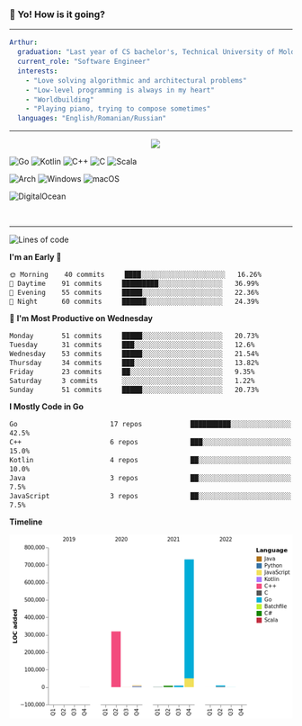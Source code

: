 ### 🦊 Yo! How is it going?  

---

```yaml
Arthur:
  graduation: "Last year of CS bachelor's, Technical University of Moldova"
  current_role: "Software Engineer"
  interests: 
    - "Love solving algorithmic and architectural problems"
    - "Low-level programming is always in my heart"
    - "Worldbuilding"
    - "Playing piano, trying to compose sometimes"
  languages: "English/Romanian/Russian"
```

---

<img align="right" width="50%" src="https://github-readme-stats-ouuan.vercel.app/api?username=FoxFurry&show_icons=true&theme=radical">

<br>

![Go](https://img.shields.io/badge/go-%2300ADD8.svg?style=for-the-badge&logo=go&logoColor=white)
![Kotlin](https://img.shields.io/badge/kotlin-%230095D5.svg?style=for-the-badge&logo=kotlin&logoColor=white)
![C++](https://img.shields.io/badge/c++-%2300599C.svg?style=for-the-badge&logo=c%2B%2B&logoColor=white)
![C](https://img.shields.io/badge/c-%2300599C.svg?style=for-the-badge&logo=c&logoColor=white)
![Scala](https://img.shields.io/badge/scala-%23DC322F.svg?style=for-the-badge&logo=scala&logoColor=white)

![Arch](https://img.shields.io/badge/Arch%20Linux-1793D1?logo=arch-linux&logoColor=fff&style=for-the-badge)
![Windows](https://img.shields.io/badge/Windows-0078D6?style=for-the-badge&logo=windows&logoColor=white)
![macOS](https://img.shields.io/badge/mac%20os-000000?style=for-the-badge&logo=macos&logoColor=F0F0F0)

![DigitalOcean](https://img.shields.io/badge/DigitalOcean-%230167ff.svg?style=for-the-badge&logo=digitalOcean&logoColor=white)


<br>

---

<!--START_SECTION:waka-->
![Lines of code](https://img.shields.io/badge/From%20Hello%20World%20I%27ve%20Written-1%20Million%20lines%20of%20code-blue)

**I'm an Early 🐤** 

```text
🌞 Morning    40 commits     ████░░░░░░░░░░░░░░░░░░░░░   16.26% 
🌆 Daytime    91 commits     █████████░░░░░░░░░░░░░░░░   36.99% 
🌃 Evening    55 commits     █████░░░░░░░░░░░░░░░░░░░░   22.36% 
🌙 Night      60 commits     ██████░░░░░░░░░░░░░░░░░░░   24.39%

```
📅 **I'm Most Productive on Wednesday** 

```text
Monday       51 commits     █████░░░░░░░░░░░░░░░░░░░░   20.73% 
Tuesday      31 commits     ███░░░░░░░░░░░░░░░░░░░░░░   12.6% 
Wednesday    53 commits     █████░░░░░░░░░░░░░░░░░░░░   21.54% 
Thursday     34 commits     ███░░░░░░░░░░░░░░░░░░░░░░   13.82% 
Friday       23 commits     ██░░░░░░░░░░░░░░░░░░░░░░░   9.35% 
Saturday     3 commits      ░░░░░░░░░░░░░░░░░░░░░░░░░   1.22% 
Sunday       51 commits     █████░░░░░░░░░░░░░░░░░░░░   20.73%

```


**I Mostly Code in Go** 

```text
Go                       17 repos            ██████████░░░░░░░░░░░░░░░   42.5% 
C++                      6 repos             ███░░░░░░░░░░░░░░░░░░░░░░   15.0% 
Kotlin                   4 repos             ██░░░░░░░░░░░░░░░░░░░░░░░   10.0% 
Java                     3 repos             ██░░░░░░░░░░░░░░░░░░░░░░░   7.5% 
JavaScript               3 repos             ██░░░░░░░░░░░░░░░░░░░░░░░   7.5%

```


**Timeline**

![Chart not found](https://raw.githubusercontent.com/FoxFurry/FoxFurry/master/charts/bar_graph.png) 


<!--END_SECTION:waka-->

